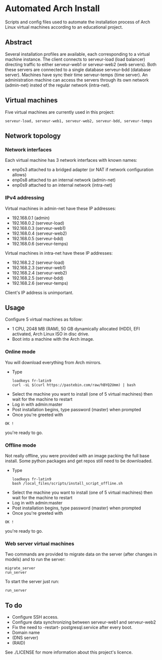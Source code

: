 # Automated Arch Install
Scripts and config files used to automate the installation process of Arch Linux virtual machines according to an educational project.
## Abstract
Several installation profiles are available, each corresponding to a virtual machine instance.
The client connects to serveur-load (load balancer) directing traffic to either serveur-web1 or serveur-web2 (web servers).
Both these servers are connected to a single database serveur-bdd (database server).
Machines have sync their time serveur-temps (time server).
An administration machine can access the servers through its own network (admin-net) insted of the regular network (intra-net).

## Virtual machines
Five virtual machines are currently used in this project:
```commandline
serveur-load, serveur-web1, serveur-web2, serveur-bdd, serveur-temps
```

## Network topology
### Network interfaces
Each virtual machine has 3 network interfaces with known names:
- enp0s3 attached to a bridged adapter (or NAT if network configuration allows)
- enp0s8 attached to an internal network (admin-net)
- enp0s9 attached to an internal network (intra-net)

### IPv4 addressing
Virtual machines in admin-net have these IP addresses:
- 192.168.0.1 (admin)
- 192.168.0.2 (serveur-load)
- 192.168.0.3 (serveur-web1)
- 192.168.0.4 (serveur-web2)
- 192.168.0.5 (serveur-bdd)
- 192.168.0.6 (serveur-temps)

Virtual machines in intra-net have these IP addresses:
- 192.168.2.2 (serveur-load)
- 192.168.2.3 (serveur-web1)
- 192.168.2.4 (serveur-web2)
- 192.168.2.5 (serveur-bdd)
- 192.168.2.6 (serveur-temps)

Client's IP address is unimportant.

## Usage

Configure 5 virtual machines as follow:
- 1 CPU, 2048 MB (RAM), 50 GB dynamically allocated (HDD), EFI activated, Arch Linux ISO in disc drive.
- Boot into a machine with the Arch image.

### Online mode
You will download everything from Arch mirrors.
- Type 
    ```commandline
    loadkeys fr-latin9
    curl -sL $(curl https://pastebin.com/raw/hBYQ2Umm) | bash
    ```
- Select the machine you want to install (one of 5 virtual machines) then wait for the machine to restart
- Log in with admin:master
- Post installation begins, type password (master) when prompted
- Once you're greeted with
```commandline
OK !
```
you're ready to go.

### Offline mode
Not really offline, you were provided with an image packing the full base install.
Some python packages and get repos still need to be downloaded.
- Type 
    ```commandline
    loadkeys fr-latin9
    bash /local_files/scripts/install_script_offline.sh
    ```
- Select the machine you want to install (one of 5 virtual machines) then wait for the machine to restart
- Log in with admin:master
- Post installation begins, type password (master) when prompted
- Once you're greeted with
```commandline
OK !
```
you're ready to go.

### Web server virtual machines
Two commands are provided to migrate data on the server (after changes in models) and to run the server:
```commandline
migrate_server
run_server
```
To start the server just run:
```commandline
run_server
```

## To do
- Configure SSH access.
- Configure data synchronizing between serveur-web1 and serveur-web2
- Fix the need to -restart- postgresql.service after every boot.
- Domain name
- (DNS server)
- (RAID)

See ./LICENSE for more information about this project's licence.
